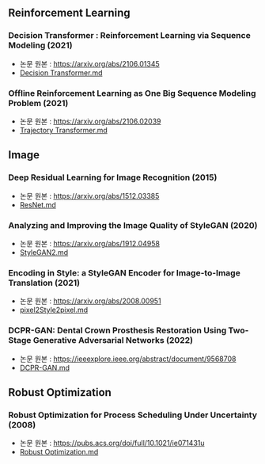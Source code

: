 ## Reinforcement Learning
### Decision Transformer : Reinforcement Learning via Sequence Modeling (2021)
* 논문 원본 : https://arxiv.org/abs/2106.01345
* [Decision Transformer.md](https://github.com/ok30min/Study/blob/main/Paper_review/Decision_Transformer.md)

### Offline Reinforcement Learning as One Big Sequence Modeling Problem (2021)  
* 논문 원본 : https://arxiv.org/abs/2106.02039
* [Trajectory Transformer.md](https://github.com/ok30min/Study/blob/main/Paper_review/Trajectory_Transformer.md)


## Image
### Deep Residual Learning for Image Recognition (2015)
* 논문 원본 : https://arxiv.org/abs/1512.03385
* [ResNet.md](https://github.com/ok30min/Study/blob/main/Paper_review/ResNet.md)

### Analyzing and Improving the Image Quality of StyleGAN (2020)
* 논문 원본 : https://arxiv.org/abs/1912.04958
* [StyleGAN2.md](https://github.com/ok30min/Study/blob/main/Paper_review/StyleGAN2.md)

### Encoding in Style: a StyleGAN Encoder for Image-to-Image Translation (2021) 
* 논문 원본 : https://arxiv.org/abs/2008.00951
* [pixel2Style2pixel.md](https://github.com/ok30min/Study/blob/main/Paper_review/pixel2Style2pixel.md)

### DCPR-GAN: Dental Crown Prosthesis Restoration Using Two-Stage Generative Adversarial Networks (2022)
* 논문 원본 : https://ieeexplore.ieee.org/abstract/document/9568708
* [DCPR-GAN.md](https://github.com/ok30min/Study/blob/main/Paper_review/DCPR-GAN.md)


## Robust Optimization
### Robust Optimization for Process Scheduling Under Uncertainty (2008)
* 논문 원본 : https://pubs.acs.org/doi/full/10.1021/ie071431u
* [Robust Optimization.md](https://github.com/ok30min/Study/blob/main/Paper_review/Robust%20Optimization%20for%20Process%20Scheduling%20Under%20Uncertainty.md)
